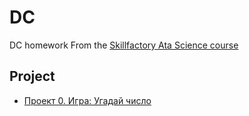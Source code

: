 # DC
DC homework
From the [Skillfactory Ata Science course](https://skillfactory.ru/data-scientist)

## Project
* [Проект 0. Игра: Угадай число](https://github.com/Tatarblch/DC/blob/main/game_v2.py)